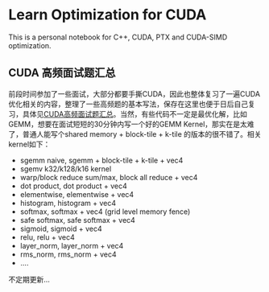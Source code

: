 # Learn Optimization for CUDA
This is a personal notebook for C++, CUDA, PTX and CUDA-SIMD optimization.

## CUDA 高频面试题汇总  

前段时间参加了一些面试，大部分都要手撕CUDA，因此也整体复习了一遍CUDA优化相关的内容，整理了一些高频题的基本写法，保存在这里也便于日后自己复习，具体见[CUDA高频面试题汇总](./cuda-check/check.cu)。当然，有些代码不一定是最优化解，比如GEMM，想要在面试短短的30分钟内写一个好的GEMM Kernel，那实在是太难了，普通人能写个shared memory + block-tile + k-tile 的版本的很不错了。相关kernel如下：  

- sgemm naive, sgemm + block-tile + k-tile + vec4
- sgemv k32/k128/k16 kernel
- warp/block reduce sum/max, block all reduce + vec4
- dot product, dot product + vec4
- elementwise, elementwise + vec4
- histogram, histogram + vec4 
- softmax, softmax + vec4 (grid level memory fence)
- safe softmax, safe softmax + vec4
- sigmoid, sigmoid + vec4
- relu, relu + vec4
- layer_norm, layer_norm + vec4
- rms_norm, rms_norm + vec4
- ....  

不定期更新...